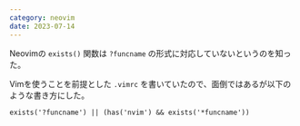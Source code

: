 ```yaml
---
category: neovim
date: 2023-07-14
---
```

Neovimの `exists()` 関数は `?funcname` の形式に対応していないというのを知った。

Vimを使うことを前提とした `.vimrc` を書いていたので、面倒ではあるが以下のような書き方にした。

```vim
exists('?funcname') || (has('nvim') && exists('*funcname'))
```
